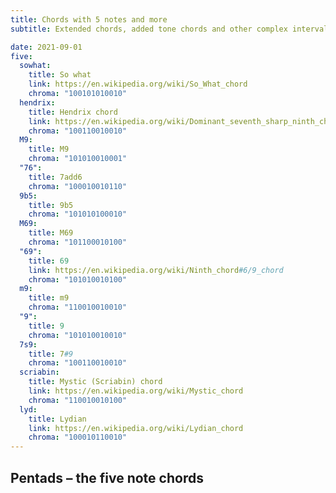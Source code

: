 ```yaml
---
title: Chords with 5 notes and more
subtitle: Extended chords, added tone chords and other complex interval combinations

date: 2021-09-01
five:
  sowhat:
    title: So what
    link: https://en.wikipedia.org/wiki/So_What_chord
    chroma: "100101010010"
  hendrix:
    title: Hendrix chord
    link: https://en.wikipedia.org/wiki/Dominant_seventh_sharp_ninth_chord
    chroma: "100110010010"
  M9:
    title: M9
    chroma: "101010010001"
  "76":
    title: 7add6
    chroma: "100010010110"
  9b5:
    title: 9b5
    chroma: "101010100010"
  M69:
    title: M69
    chroma: "101100010100"
  "69":
    title: 69
    link: https://en.wikipedia.org/wiki/Ninth_chord#6/9_chord
    chroma: "101010010100"
  m9:
    title: m9
    chroma: "110010010010"
  "9":
    title: 9
    chroma: "101010010010"
  7s9:
    title: 7#9
    chroma: "100110010010"
  scriabin:
    title: Mystic (Scriabin) chord
    link: https://en.wikipedia.org/wiki/Mystic_chord
    chroma: "110010010100"
  lyd:
    title: Lydian
    link: https://en.wikipedia.org/wiki/Lydian_chord
    chroma: "100010110010"
---
```


## Pentads – the five note chords

<chroma-profile-collection :collection="$frontmatter.five" />

<youtube-embed video="RFH1LD4KdWs" />
